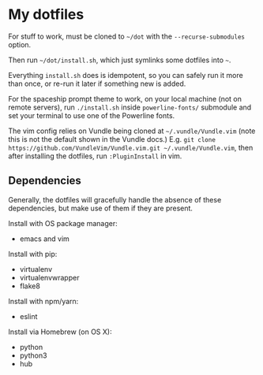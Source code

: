 My dotfiles
===========

For stuff to work, must be cloned to `~/dot` with the `--recurse-submodules`
option.

Then run `~/dot/install.sh`, which just symlinks some dotfiles into `~`.

Everything `install.sh` does is idempotent, so you can safely run it more than
once, or re-run it later if something new is added.

For the spaceship prompt theme to work, on your local machine (not on remote
servers), run `./install.sh` inside `powerline-fonts/` submodule and set your
terminal to use one of the Powerline fonts.

The vim config relies on Vundle being cloned at `~/.vundle/Vundle.vim` (note
this is not the default shown in the Vundle docs.) E.g. `git clone
https://github.com/VundleVim/Vundle.vim.git ~/.vundle/Vundle.vim`, then after
installing the dotfiles, run `:PluginInstall` in vim.


Dependencies
------------

Generally, the dotfiles will gracefully handle the absence of these
dependencies, but make use of them if they are present.

Install with OS package manager:
  - emacs and vim

Install with pip:
  - virtualenv
  - virtualenvwrapper
  - flake8

Install with npm/yarn:
  - eslint

Install via Homebrew (on OS X):
  - python
  - python3
  - hub
